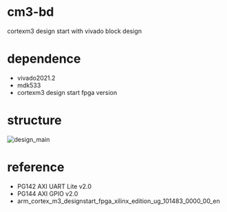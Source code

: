 # cm3-bd
cortexm3 design start with vivado block design
# dependence
- vivado2021.2
- mdk533
- cortexm3 design start fpga version
# structure
![design_main](https://user-images.githubusercontent.com/48402362/146712652-588a0003-d912-4d4e-a889-afbdb9166726.png)

# reference
- PG142 AXI UART Lite v2.0
- PG144 AXI GPIO v2.0
- arm_cortex_m3_designstart_fpga_xilinx_edition_ug_101483_0000_00_en
